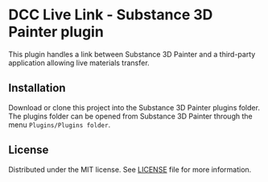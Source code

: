 # DCC Live Link - Substance 3D Painter plugin

This plugin handles a link between Substance 3D Painter and a third-party application allowing live materials transfer.

## Installation

Download or clone this project into the Substance 3D Painter plugins folder. The plugins folder can be opened from Substance 3D Painter through the menu ``Plugins/Plugins folder``.

## License

Distributed under the MIT license. See [LICENSE](LICENSE) file for more information.